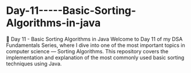 # Day-11-----Basic-Sorting-Algorithms-in-java
📅 Day 11 - Basic Sorting Algorithms in Java Welcome to Day 11 of my DSA Fundamentals Series, where I dive into one of the most important topics in computer science — Sorting Algorithms. This repository covers the implementation and explanation of the most commonly used basic sorting techniques using Java.
